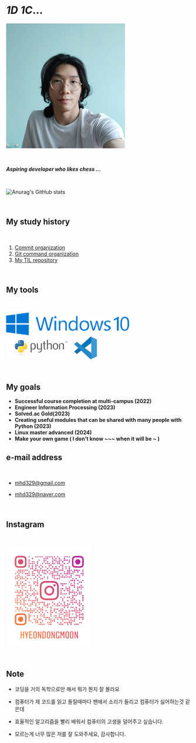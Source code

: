 # *1D 1C*...

![my_profile](README.assets/my_profile.jpg)

<br>

***Aspiring developer who likes chess ...***

<br>

![Anurag's GitHub stats](https://github-readme-stats.vercel.app/api?username=mhd329&show_icons=true&theme=dracula)

<br>

## My study history

<br>

1. [Commit organization](https://github.com/mhd329/TIL/blob/master/commit%20%EC%97%90%20%EB%8C%80%ED%95%9C%20%EA%B0%9C%EC%9D%B8%EC%A0%81%EC%9D%B8%20%EC%9D%B4%ED%95%B4.md)
2. [Git command organization](https://github.com/mhd329/TIL/blob/master/%EB%AA%85%EB%A0%B9%EC%96%B4%20%EC%A0%95%EB%A6%AC.md#git-git-%EB%AA%85%EB%A0%B9%EC%96%B4-%EC%A0%95%EB%A6%AC)
3. [My TIL repository](https://github.com/mhd329/TIL)

<br>

## My tools

<br>

![windows 10](README.assets/Windows_10_Logo.svg.png) ![python](README.assets/python-logo-master-v3-TM.png) ![vsc](README.assets/pngwing.com.png)

<br>

## My goals

- **Successful course completion at multi-campus (2022)**
- **Engineer Information Processing (2023)**
- **Solved.ac Gold(2023)**
- **Creating useful modules that can be shared with many people with Python (2023)**
- **Linux master advanced (2024)**
- **Make your own game ( I don't know ~~~ when it will be ~ )**

## e-mail address

<br>

- mhd329@gmail.com

- mhd329@naver.com

<br>

## Instagram

<br>

![hyeondongmoon_qr.png](README.assets/hyeondongmoon_qr.png) 

<br>

## Note

- 코딩을 거의 독학으로만 해서 뭐가 뭔지 잘 몰라요

- 컴퓨터가 제 코드를 읽고 돌릴때마다 팬에서 소리가 들리고 컴퓨터가 싫어하는것 같은데
- 효율적인 알고리즘을 빨리 배워서 컴퓨터의 고생을 덜어주고 싶습니다.

- 모르는게 너무 많은 저를 잘 도와주세요, 감사합니다.